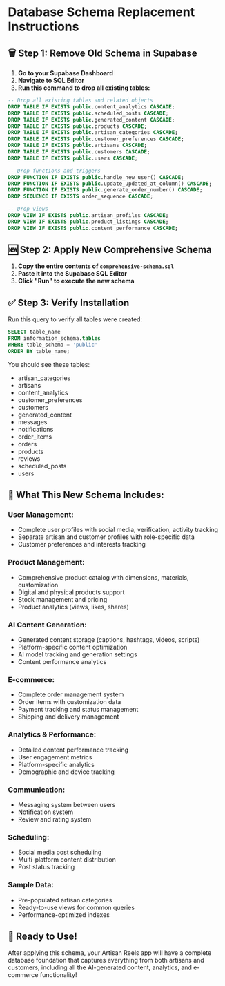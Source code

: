# Database Schema Replacement Instructions

## 🗑️ **Step 1: Remove Old Schema in Supabase**

1. **Go to your Supabase Dashboard**
2. **Navigate to SQL Editor**
3. **Run this command to drop all existing tables:**

```sql
-- Drop all existing tables and related objects
DROP TABLE IF EXISTS public.content_analytics CASCADE;
DROP TABLE IF EXISTS public.scheduled_posts CASCADE;
DROP TABLE IF EXISTS public.generated_content CASCADE;
DROP TABLE IF EXISTS public.products CASCADE;
DROP TABLE IF EXISTS public.artisan_categories CASCADE;
DROP TABLE IF EXISTS public.customer_preferences CASCADE;
DROP TABLE IF EXISTS public.artisans CASCADE;
DROP TABLE IF EXISTS public.customers CASCADE;
DROP TABLE IF EXISTS public.users CASCADE;

-- Drop functions and triggers
DROP FUNCTION IF EXISTS public.handle_new_user() CASCADE;
DROP FUNCTION IF EXISTS public.update_updated_at_column() CASCADE;
DROP FUNCTION IF EXISTS public.generate_order_number() CASCADE;
DROP SEQUENCE IF EXISTS order_sequence CASCADE;

-- Drop views
DROP VIEW IF EXISTS public.artisan_profiles CASCADE;
DROP VIEW IF EXISTS public.product_listings CASCADE;
DROP VIEW IF EXISTS public.content_performance CASCADE;
```

## 🆕 **Step 2: Apply New Comprehensive Schema**

1. **Copy the entire contents of `comprehensive-schema.sql`**
2. **Paste it into the Supabase SQL Editor**
3. **Click "Run" to execute the new schema**

## ✅ **Step 3: Verify Installation**

Run this query to verify all tables were created:

```sql
SELECT table_name
FROM information_schema.tables
WHERE table_schema = 'public'
ORDER BY table_name;
```

You should see these tables:

- artisan_categories
- artisans
- content_analytics
- customer_preferences
- customers
- generated_content
- messages
- notifications
- order_items
- orders
- products
- reviews
- scheduled_posts
- users

## 🎯 **What This New Schema Includes:**

### **User Management:**

- Complete user profiles with social media, verification, activity tracking
- Separate artisan and customer profiles with role-specific data
- Customer preferences and interests tracking

### **Product Management:**

- Comprehensive product catalog with dimensions, materials, customization
- Digital and physical products support
- Stock management and pricing
- Product analytics (views, likes, shares)

### **AI Content Generation:**

- Generated content storage (captions, hashtags, videos, scripts)
- Platform-specific content optimization
- AI model tracking and generation settings
- Content performance analytics

### **E-commerce:**

- Complete order management system
- Order items with customization data
- Payment tracking and status management
- Shipping and delivery management

### **Analytics & Performance:**

- Detailed content performance tracking
- User engagement metrics
- Platform-specific analytics
- Demographic and device tracking

### **Communication:**

- Messaging system between users
- Notification system
- Review and rating system

### **Scheduling:**

- Social media post scheduling
- Multi-platform content distribution
- Post status tracking

### **Sample Data:**

- Pre-populated artisan categories
- Ready-to-use views for common queries
- Performance-optimized indexes

## 🚀 **Ready to Use!**

After applying this schema, your Artisan Reels app will have a complete database foundation that captures everything from both artisans and customers, including all the AI-generated content, analytics, and e-commerce functionality!
